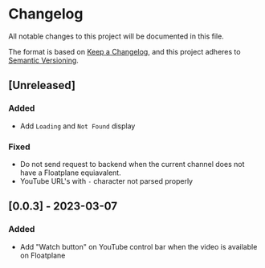 # Changelog

All notable changes to this project will be documented in this file.

The format is based on [Keep a Changelog](https://keepachangelog.com/en/1.0.0/),
and this project adheres to [Semantic Versioning](https://semver.org/spec/v2.0.0.html).

## [Unreleased]

### Added
- Add `Loading` and `Not Found` display

### Fixed

- Do not send request to backend when the current channel does not have a Floatplane equiavalent.
- YouTube URL's with `-` character not parsed properly


## [0.0.3] - 2023-03-07

### Added

- Add "Watch button" on YouTube control bar when the video is available on Floatplane
